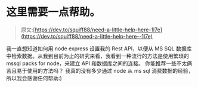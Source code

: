 # 这里需要一点帮助。

> 原文:[https://dev.to/squiff88/need-a-little-help-here-1l7e](https://dev.to/squiff88/need-a-little-help-here--1l7e)

我一直想知道如何用 node express 设置我的 Rest API，以便从 MS SQL 数据库中检索数据。从我到目前为止的研究来看，我看到一种流行的方法是使用繁琐的 mssql packs for node，来建立 API 和数据库之间的连接。
你能推荐一些不太痛苦且易于使用的方法吗？
我真的没有多少通过 node 从 ms sql 消费数据的经验，
所以我会感谢任何帮助:)